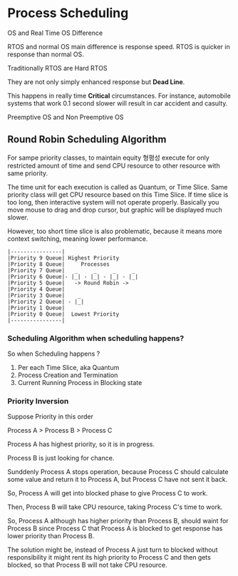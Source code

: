 # Process Scheduling 

OS and Real Time OS Difference 

RTOS and normal OS main difference is response speed. 
RTOS is quicker in response than normal OS. 

Traditionally RTOS are Hard RTOS 

They are not only simply enhanced response 
but **Dead Line**. 

This happens in really time **Critical** circumstances. 
For instance, automobile systems that work 0.1 second slower 
will result in car accident and casulty. 

Preemptive OS and Non Preemptive OS 


## Round Robin Scheduling Algorithm 

For sampe priority classes, to maintain equity 형평성 
execute for only restricted amount of time and 
send CPU resource to other resource with same priority. 

The time unit for each execution is called as Quantum, or Time Slice. 
Same priority class will get CPU resource based on this Time Slice. 
If time slice is too long, then interactive system will not operate properly. 
Basically you move mouse to drag and drop cursor, but graphic will be 
displayed much slower. 

However, too short time slice is also problematic, because 
it means more context switching, meaning lower performance. 

```
|----------------|
|Priority 9 Queue| Highest Priority 
|Priority 8 Queue|     Processes 
|Priority 7 Queue|   _     _     _     _
|Priority 6 Queue|- |_| - |_| - |_| - |_|
|Priority 5 Queue|   -> Round Robin ->  
|Priority 4 Queue|
|Priority 3 Queue|    _
|Priority 2 Queue| - |_|
|Priority 1 Queue|
|Priority 0 Queue|  Lowest Priority 
|----------------|
``` 

### Scheduling Algorithm when scheduling happens? 

So when Scheduling happens ? 

1. Per each Time Slice, aka Quantum 
2. Process Creation and Termination 
3. Current Running Process in Blocking state 

### Priority Inversion 

Suppose Priority in this order 

Process A > Process B > Process C 

Process A has highest priority, so it is in progress. 

Process B is just looking for chance. 

Sunddenly Process A stops operation, because 
Process C should calculate some value and return it to Process A, 
but Process C have not sent it back. 

So, Process A will get into blocked phase to give Process C to work. 

Then, Process B will take CPU resource, taking Process C's time to work. 

So, Process A although has higher priority than Process B, should waint for Process B 
since Process C that Process A is blocked to get response has lower priority than 
Process B. 

The solution might be, instead of Process A just turn to blocked without responsibility 
it might rent its high priority to Process C and then gets blocked, so that 
Process B will not take CPU resource. 

